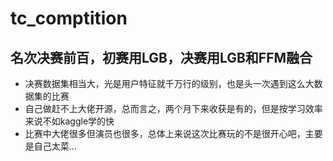 # tc_comptition

## 名次决赛前百，初赛用LGB，决赛用LGB和FFM融合
- 决赛数据集相当大，光是用户特征就千万行的级别，也是头一次遇到这么大数据集的比赛
- 自己做赶不上大佬开源，总而言之，两个月下来收获是有的，但是按学习效率来说不如kaggle学的快
- 比赛中大佬很多但演员也很多，总体上来说这次比赛玩的不是很开心吧，主要是自己太菜...
